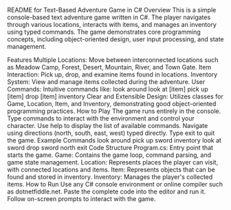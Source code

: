 README for Text-Based Adventure Game in C#
Overview
This is a simple console-based text adventure game written in C#. The player navigates through various locations, interacts with items, and manages an inventory using typed commands. The game demonstrates core programming concepts, including object-oriented design, user input processing, and state management.

Features
Multiple Locations: Move between interconnected locations such as Meadow Camp, Forest, Desert, Mountain, River, and Town Gate.
Item Interaction: Pick up, drop, and examine items found in locations.
Inventory System: View and manage items collected during the adventure.
User Commands: Intuitive commands like:
look around
look at [item]
pick up [item]
drop [item]
inventory
Clear and Extensible Design: Utilizes classes for Game, Location, Item, and Inventory, demonstrating good object-oriented programming practices.
How to Play
The game runs entirely in the console.
Type commands to interact with the environment and control your character.
Use help to display the list of available commands.
Navigate using directions (north, south, east, west) typed directly.
Type exit to quit the game.
Example Commands
look around
pick up sword
inventory
look at sword
drop sword
north
exit
Code Structure
Program.cs: Entry point that starts the game.
Game: Contains the game loop, command parsing, and game state management.
Location: Represents places the player can visit, with connected locations and items.
Item: Represents objects that can be found and stored in inventory.
Inventory: Manages the player's collected items.
How to Run
Use any C# console environment or online compiler such as dotnetfiddle.net.
Paste the complete code into the editor and run it.
Follow on-screen prompts to interact with the game.
